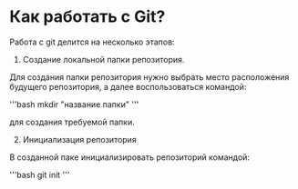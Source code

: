 # Как работать с Git?

Работа с git делится на несколько этапов:

1. Создание локальной папки репозитория.

Для создания папки репозитория нужно выбрать место расположения будущего репозитория, а далее воспользоваться командой:

'''bash
mkdir "название папки"
'''

для создания требуемой папки.

2. Инициализация репозитория

В созданной паке инициализировать репозиторий командой:

'''bash
git init
'''
